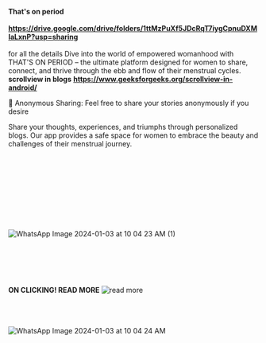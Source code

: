 **That's on period**
<br> <br>
**https://drive.google.com/drive/folders/1ttMzPuXf5JDcRqT7iygCpnuDXMIaLxnP?usp=sharing** <br> <br>for all the details
Dive into the world of empowered womanhood with THAT'S ON PERIOD – the ultimate platform designed for women to share, connect, and thrive through the ebb and flow of their menstrual cycles.
**scrollview in blogs** 
**https://www.geeksforgeeks.org/scrollview-in-android/**

🤫 Anonymous Sharing:
Feel free to share your stories anonymously if you desire

Share your thoughts, experiences, and triumphs through personalized blogs. Our app provides a safe space for women to embrace the beauty and challenges of their menstrual journey.




<br> <br>
<br> <br>

<br> <br>
<br> <br>
![WhatsApp Image 2024-01-03 at 10 04 23 AM (1)](https://github.com/oystercoder/sheneedsandroid/assets/97734229/6d5c8eba-3ec5-496f-89f0-52f4c40001d4)

<br> <br>
<br> <br>

**ON CLICKING!
 READ MORE**
![read more](https://github.com/oystercoder/sheneedsandroid/assets/97734229/24dce593-e5fa-42f5-b0be-9a8152c22f95)
<br> <br>
<br> <br>


![WhatsApp Image 2024-01-03 at 10 04 24 AM](https://github.com/oystercoder/sheneedsandroid/assets/97734229/9671d558-ef3b-43ea-af2f-41eca1f34451)
<br>  <br>





